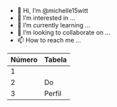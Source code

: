 - 👋 Hi, I’m @michelle15witt
- 👀 I’m interested in ...
- 🌱 I’m currently learning ...
- 💞️ I’m looking to collaborate on ...
- 📫 How to reach me ...

<!---
michelle15witt/michelle15witt is a ✨ special ✨ repository because its `README.md` (this file) appears on your GitHub profile.
You can click the Preview link to take a look at your changes.
--->
|Número | Tabela|
| ------ | ------ |
|1||Edição|
|2|Do|
|3|Perfil|
